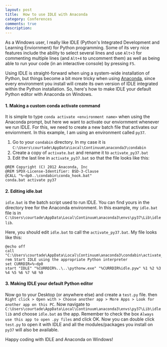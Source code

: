 ```yaml
---
layout: post
title:  How to use IDLE with Anaconda
category: Conferences 
comments: true
description:
---
```


As a Windows user, I really like IDLE (Python's Integrated Development and Learning Enviornment) for Python programming. Some of its very nice features include the ability to select several lines and use `Alt+3` for commenting multiple lines (and `Alt+4` to uncomment them) as well as being able to run your code (in an interactive console) by pressing `F5`.

Using IDLE is straight-forward when uing a system-wide installation of Python, but things become a bit more tricky when using [Anaconda](https://www.anaconda.com/), since every environment you install will create its own version of IDLE integrated within the Python installation. So, here's how to make IDLE your default Python editor with Anaconda on Windows.

####  1. Making a custom conda activate command
It is simple to type `conda activate <environment name>` when using the Anaconda prompt, but here we want to activate our enviornment whenever we run IDLE. For this, we need to create a new batch file that activates our enviornment. In this example, I am using an environment called `py37`.

1. Go to your `condabin` directory. In my case it is `C:\Users\courtade\AppData\Local\Continuum\anaconda3\condabin`
2. Create a copy of `activate.bat` and rename it to `activate_py37.bat`
3. Edit the last line in `activate_py37.bat` so that the file looks like this:
```
@REM Copyright (C) 2012 Anaconda, Inc
@REM SPDX-License-Identifier: BSD-3-Clause
@CALL "%~dp0..\condabin\conda_hook.bat"
conda.bat activate py37
``` 

####  2. Editing idle.bat
`idle.bat` is the batch script used to run IDLE. You can find yours in the directory tree for the Anaconda environment. In this example, my `idle.bat` file is in `C:\Users\courtade\AppData\Local\Continuum\anaconda3\envs\py37\Lib\idlelib`.

Here, you should edit `idle.bat` to call the `activate_py37.bat`. My file looks like this:

```
@echo off
call "C:\Users\courtade\AppData\Local\Continuum\anaconda3\condabin\activate_py37.bat"
rem Start IDLE using the appropriate Python interpreter
set CURRDIR=%~dp0
start "IDLE" "%CURRDIR%..\..\pythonw.exe" "%CURRDIR%idle.pyw" %1 %2 %3 %4 %5 %6 %7 %8 %9
```

####  3. Making IDLE your default Python editor
Now go to your Desktop (or anywhere else) and create a `test.py` file. then `Right click > Open with > Choose another app > More Apps > Look for another app on this PC`. Now navigate to `C:\Users\courtade\AppData\Local\Continuum\anaconda3\envs\py37\Lib\idlelib` and choose `idle.bat` as the app.
Remember to check the box `Always use this app to open .py files` and click OK.
Now you can double click `test.py` to open it with IDLE and all the modules/packages you install on `py37` will also be available.

Happy coding with IDLE and Anaconda on Windows!